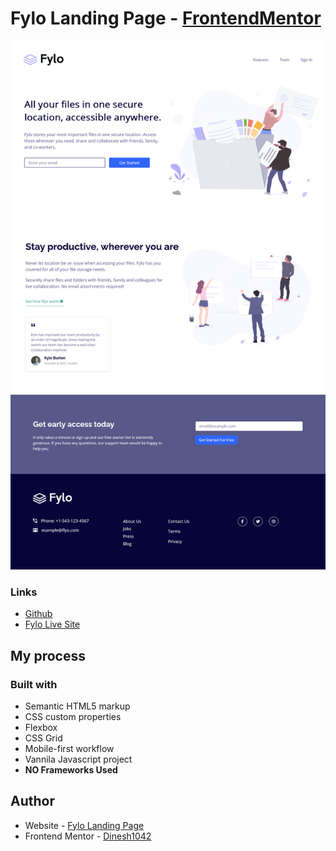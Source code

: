 # Fylo Landing Page - [FrontendMentor](https://www.frontendmentor.io/challenges/fylo-landing-page-with-two-column-layout-5ca5ef041e82137ec91a50f5)

![FyloLandingPage](./screenshot/Fylo.png)

### Links

- [Github](https://your-solution-url.com)
- [Fylo Live Site]()

## My process

### Built with

- Semantic HTML5 markup
- CSS custom properties
- Flexbox
- CSS Grid
- Mobile-first workflow
- Vannila Javascript project
- **NO Frameworks Used**

## Author

- Website - [Fylo Landing Page](https://www.your-site.com)
- Frontend Mentor - [Dinesh1042](https://www.frontendmentor.io/profile/Dinesh1042)
